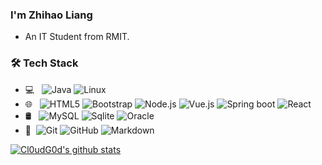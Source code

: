 ### I'm Zhihao Liang

- An IT Student from RMIT.


### 🛠  Tech Stack

- 💻 &#160; ![Java](https://img.shields.io/badge/-Java-333333?style=flat&logo=Java&logoColor=007396)
![Linux](https://img.shields.io/badge/-Linux-333333?style=flat&logo=Linux&logoColor=FCC624)
- 🌐 &#160; ![HTML5](https://img.shields.io/badge/-HTML5-333333?style=flat&logo=HTML5)
![Bootstrap](https://img.shields.io/badge/-Bootstrap-333333?style=flat&logo=bootstrap&logoColor=563D7C)
![Node.js](https://img.shields.io/badge/-Node.js-333333?style=flat&logo=node.js)
![Vue.js](https://img.shields.io/badge/-VueJS-333333?style=flat&logo=Vue.js)
![Spring boot](https://img.shields.io/badge/-springboot-333333?style=flat&logo=springboot)
![React](https://img.shields.io/badge/-React-333333?style=flat&logo=React)
- 🛢 &#160; ![MySQL](https://img.shields.io/badge/-MySQL-333333?style=flat&logo=mysql)
![Sqlite](https://img.shields.io/badge/-Sqlite-333333?style=flat&logo=Sqlite)
![Oracle](https://img.shields.io/badge/-Oracle-333333?style=flat&logo=Oracle)
- 🔧 &#160;![Git](https://img.shields.io/badge/-Git-333333?style=flat&logo=git)
![GitHub](https://img.shields.io/badge/-GitHub-333333?style=flat&logo=github)
![Markdown](https://img.shields.io/badge/-Markdown-333333?style=flat&logo=markdown)

[![Cl0udG0d's github stats](https://github-readme-stats.vercel.app/api?username=zhihao-liang)](https://github.com/anuraghazra/github-readme-stats)

